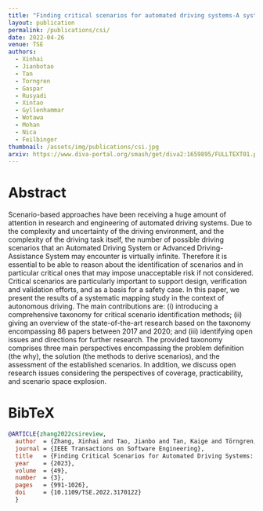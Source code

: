 ```yaml
---
title: "Finding critical scenarios for automated driving systems-A systematic mapping study"
layout: publication
permalink: /publications/csi/
date: 2022-04-26
venue: TSE
authors:
  - Xinhai
  - Jianbotao
  - Tan
  - Torngren
  - Gaspar
  - Rusyadi
  - Xintao
  - Gyllenhammar
  - Wotawa
  - Mohan
  - Nica
  - Feilbinger
thumbnail: /assets/img/publications/csi.jpg
arxiv: https://www.diva-portal.org/smash/get/diva2:1659895/FULLTEXT01.pdf
---
```


# Abstract
Scenario-based approaches have been receiving a huge amount of attention in research and engineering of automated driving systems. Due to the complexity and uncertainty of the driving environment, and the complexity of the driving task itself, the number of possible driving scenarios that an Automated Driving System or Advanced Driving-Assistance System may encounter is virtually infinite. Therefore it is essential to be able to reason about the identification of scenarios and in particular critical ones that may impose unacceptable risk if not considered. Critical scenarios are particularly important to support design, verification and validation efforts, and as a basis for a safety case. In this paper, we present the results of a systematic mapping study in the context of autonomous driving. The main contributions are: (i) introducing a comprehensive taxonomy for critical scenario identification methods; (ii) giving an overview of the state-of-the-art research based on the taxonomy encompassing 86 papers between 2017 and 2020; and (iii) identifying open issues and directions for further research. The provided taxonomy comprises three main perspectives encompassing the problem definition (the why), the solution (the methods to derive scenarios), and the assessment of the established scenarios. In addition, we discuss open research issues considering the perspectives of coverage, practicability, and scenario space explosion.

# BibTeX
```bibtex
@ARTICLE{zhang2022csireview,
  author  = {Zhang, Xinhai and Tao, Jianbo and Tan, Kaige and Törngren, Martin and Sánchez, José Manuel Gaspar and Ramli, Muhammad Rusyadi and Tao, Xin and Gyllenhammar, Magnus and Wotawa, Franz and Mohan, Naveen and Nica, Mihai and Felbinger, Hermann},
  journal = {IEEE Transactions on Software Engineering},
  title   = {Finding Critical Scenarios for Automated Driving Systems: A Systematic Mapping Study},
  year    = {2023},
  volume  = {49},
  number  = {3},
  pages   = {991-1026},
  doi     = {10.1109/TSE.2022.3170122}
  }
```
